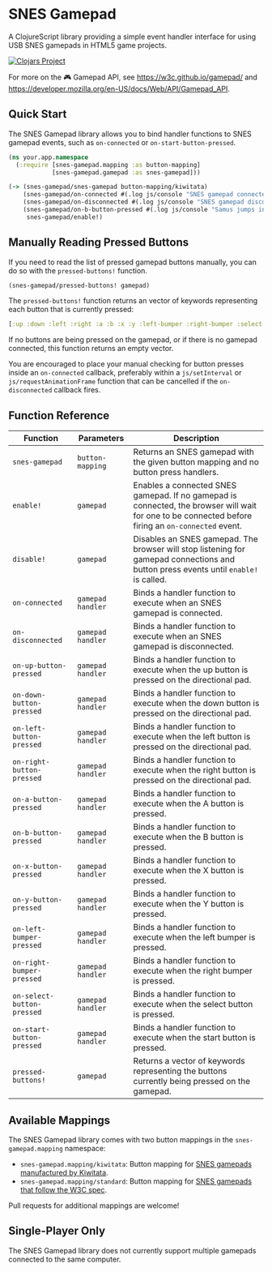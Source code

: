 # SNES Gamepad

A ClojureScript library providing a simple event handler interface for using USB SNES gamepads in HTML5 game projects.

[![Clojars Project](https://img.shields.io/clojars/v/snes-gamepad.svg)](https://clojars.org/snes-gamepad)

For more on the :video_game: Gamepad API, see https://w3c.github.io/gamepad/ and https://developer.mozilla.org/en-US/docs/Web/API/Gamepad_API.

## Quick Start

The SNES Gamepad library allows you to bind handler functions to SNES gamepad events, such as `on-connected` or `on-start-button-pressed`.

```clojure
(ns your.app.namespace
  (:require [snes-gamepad.mapping :as button-mapping]
            [snes-gamepad.gamepad :as snes-gamepad]))

(-> (snes-gamepad/snes-gamepad button-mapping/kiwitata)
    (snes-gamepad/on-connected #(.log js/console "SNES gamepad connected!"))
    (snes-gamepad/on-disconnected #(.log js/console "SNES gamepad disconnected."))
    (snes-gamepad/on-b-button-pressed #(.log js/console "Samus jumps into the air!"))
     snes-gamepad/enable!)
```

## Manually Reading Pressed Buttons

If you need to read the list of pressed gamepad buttons manually, you can do so with the `pressed-buttons!` function.

```clojure
(snes-gamepad/pressed-buttons! gamepad)
```

The `pressed-buttons!` function returns an vector of keywords representing each button that is currently pressed:

```clojure
[:up :down :left :right :a :b :x :y :left-bumper :right-bumper :select :start]
```

If no buttons are being pressed on the gamepad, or if there is no gamepad connected, this function returns an empty vector.

You are encouraged to place your manual checking for button presses inside an `on-connected` callback, preferably within a `js/setInterval` or `js/requestAnimationFrame` function that can be cancelled if the `on-disconnected` callback fires.

## Function Reference

| Function                   | Parameters             | Description                                                                                                                                        |
|----------------------------|------------------------|----------------------------------------------------------------------------------------------------------------------------------------------------|
| `snes-gamepad`             | `button-mapping`       | Returns an SNES gamepad with the given button mapping and no button press handlers.                                                                |
| `enable!`                  | `gamepad`              | Enables a connected SNES gamepad. If no gamepad is connected, the browser will wait for one to be connected before firing an `on-connected` event. |
| `disable!`                 | `gamepad`              | Disables an SNES gamepad. The browser will stop listening for gamepad connections and button press events until `enable!` is called.               |                                                                                    |
| `on-connected`             | `gamepad handler`      | Binds a handler function to execute when an SNES gamepad is connected.                                                                             |
| `on-disconnected`          | `gamepad handler`      | Binds a handler function to execute when an SNES gamepad is disconnected.                                                                          |
| `on-up-button-pressed`     | `gamepad handler`      | Binds a handler function to execute when the up button is pressed on the directional pad.                                                          |
| `on-down-button-pressed`   | `gamepad handler`      | Binds a handler function to execute when the down button is pressed on the directional pad.                                                        |
| `on-left-button-pressed`   | `gamepad handler`      | Binds a handler function to execute when the left button is pressed on the directional pad.                                                        |
| `on-right-button-pressed`  | `gamepad handler`      | Binds a handler function to execute when the right button is pressed on the directional pad.                                                       |
| `on-a-button-pressed`      | `gamepad handler`      | Binds a handler function to execute when the A button is pressed.                                                                                  |
| `on-b-button-pressed`      | `gamepad handler`      | Binds a handler function to execute when the B button is pressed.                                                                                  |
| `on-x-button-pressed`      | `gamepad handler`      | Binds a handler function to execute when the X button is pressed.                                                                                  |
| `on-y-button-pressed`      | `gamepad handler`      | Binds a handler function to execute when the Y button is pressed.                                                                                  |
| `on-left-bumper-pressed`   | `gamepad handler`      | Binds a handler function to execute when the left bumper is pressed.                                                                               |
| `on-right-bumper-pressed`  | `gamepad handler`      | Binds a handler function to execute when the right bumper is pressed.                                                                              |
| `on-select-button-pressed` | `gamepad handler`      | Binds a handler function to execute when the select button is pressed.                                                                             |
| `on-start-button-pressed`  | `gamepad handler`      | Binds a handler function to execute when the start button is pressed.                                                                              |
| `pressed-buttons!`         | `gamepad`              | Returns a vector of keywords representing the buttons currently being pressed on the gamepad.                                                      |


## Available Mappings

The SNES Gamepad library comes with two button mappings in the `snes-gamepad.mapping` namespace:

- `snes-gamepad.mapping/kiwitata`: Button mapping for [SNES gamepads manufactured by Kiwitata](http://amzn.to/2pp29ab).
- `snes-gamepad.mapping/standard`: Button mapping for [SNES gamepads that follow the W3C spec](https://w3c.github.io/gamepad/#remapping).

Pull requests for additional mappings are welcome!

## Single-Player Only

The SNES Gamepad library does not currently support multiple gamepads connected to the same computer.
